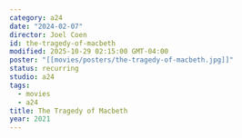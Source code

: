 ```yaml
---
category: a24
date: "2024-02-07"
director: Joel Coen
id: the-tragedy-of-macbeth
modified: 2025-10-29 02:15:00 GMT-04:00
poster: "[[movies/posters/the-tragedy-of-macbeth.jpg]]"
status: recurring
studio: a24
tags:
  - movies
  - a24
title: The Tragedy of Macbeth
year: 2021
---
```

